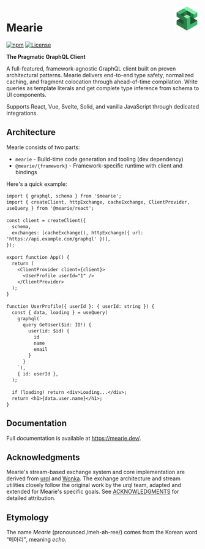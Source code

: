 <img src="docs/public/logo.svg" width="64" height="64" align="right">

# Mearie

[![npm](https://img.shields.io/npm/v/mearie)](https://www.npmjs.com/package/mearie)
[![License](https://img.shields.io/github/license/devunt/mearie)](https://github.com/devunt/mearie/blob/main/LICENSE)

**The Pragmatic GraphQL Client**

A full-featured, framework-agnostic GraphQL client built on proven architectural patterns. Mearie delivers end-to-end type safety, normalized caching, and fragment colocation through ahead-of-time compilation. Write queries as template literals and get complete type inference from schema to UI components.

Supports React, Vue, Svelte, Solid, and vanilla JavaScript through dedicated integrations.

## Architecture

Mearie consists of two parts:

- `mearie` - Build-time code generation and tooling (dev dependency)
- `@mearie/{framework}` - Framework-specific runtime with client and bindings

Here's a quick example:

```tsx
import { graphql, schema } from '$mearie';
import { createClient, httpExchange, cacheExchange, ClientProvider, useQuery } from '@mearie/react';

const client = createClient({
  schema,
  exchanges: [cacheExchange(), httpExchange({ url: 'https://api.example.com/graphql' })],
});

export function App() {
  return (
    <ClientProvider client={client}>
      <UserProfile userId="1" />
    </ClientProvider>
  );
}

function UserProfile({ userId }: { userId: string }) {
  const { data, loading } = useQuery(
    graphql(`
      query GetUser($id: ID!) {
        user(id: $id) {
          id
          name
          email
        }
      }
    `),
    { id: userId },
  );

  if (loading) return <div>Loading...</div>;
  return <h1>{data.user.name}</h1>;
}
```

## Documentation

Full documentation is available at <https://mearie.dev/>.

## Acknowledgments

Mearie's stream-based exchange system and core implementation are derived from [urql](https://github.com/urql-graphql/urql) and [Wonka](https://github.com/0no-co/wonka). The exchange architecture and stream utilities closely follow the original work by the urql team, adapted and extended for Mearie's specific goals. See [ACKNOWLEDGMENTS](./ACKNOWLEDGMENTS.md) for detailed attribution.

## Etymology

The name _Mearie_ (pronounced /meh-ah-ree/) comes from the Korean word
<q>메아리</q>, meaning _echo_.
